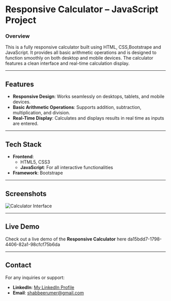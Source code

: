 
# **Responsive Calculator – JavaScript Project**

### **Overview**
This is a fully responsive calculator built using HTML, CSS,Bootstrape and JavaScript. It provides all basic arithmetic operations and is designed to function smoothly on both desktop and mobile devices. The calculator features a clean interface and real-time calculation display.

---

## **Features**
- **Responsive Design**: Works seamlessly on desktops, tablets, and mobile devices.
- **Basic Arithmetic Operations**: Supports addition, subtraction, multiplication, and division.
- **Real-Time Display**: Calculates and displays results in real time as inputs are entered.

---

## **Tech Stack**
- **Frontend**: 
  - HTML5, CSS3
  - **JavaScript**: For all interactive functionalities
- **Framework**: Bootstrape

---

## **Screenshots**

![Calculator Interface](https://github.com/user-attachments/assets/f13c9a63-7d4b-4ac8-96b8-7ea66963c0c4)

---

## **Live Demo**

Check out a live demo of the **Responsive Calculator** here
da15bdd7-1798-4406-82a1-98cfcf75b6da

---
## **Contact**
For any inquiries or support:
- **LinkedIn**: [My LinkedIn Profile](https://linkedin.com/in/umer-shabbeer)
- **Email**: shabbeerumer@gmail.com

